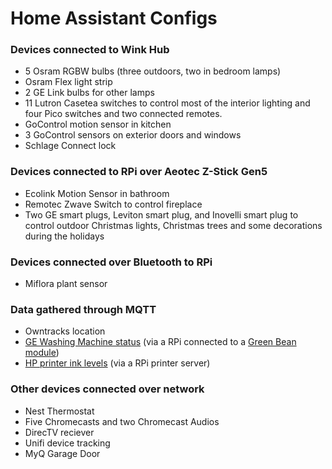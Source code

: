 # Home Assistant Configs

### Devices connected to Wink Hub

 * 5 Osram RGBW bulbs (three outdoors, two in bedroom lamps)
 * Osram Flex light strip
 * 2 GE Link bulbs for other lamps
 * 11 Lutron Casetea switches to control most of the interior lighting and four Pico switches and two connected remotes. 
 * GoControl motion sensor in kitchen
 * 3 GoControl sensors on exterior doors and windows
 * Schlage Connect lock

### Devices connected to RPi over Aeotec Z-Stick Gen5

 * Ecolink Motion Sensor in bathroom
 * Remotec Zwave Switch to control fireplace
 * Two GE smart plugs, Leviton smart plug, and Inovelli smart plug to control outdoor Christmas lights, Christmas trees and some decorations during the holidays

### Devices connected over Bluetooth to RPi

 * Miflora plant sensor

### Data gathered through MQTT

 * Owntracks location
 * [GE Washing Machine status](https://github.com/cbulock/Washing-Machine-Automation) (via a RPi connected to a [Green Bean module](http://market.firstbuild.com/products/greenbean))
 * [HP printer ink levels](https://github.com/cbulock/printer_ink_levels) (via a RPi printer server)

### Other devices connected over network

 * Nest Thermostat
 * Five Chromecasts and two Chromecast Audios
 * DirecTV reciever
 * Unifi device tracking
 * MyQ Garage Door
